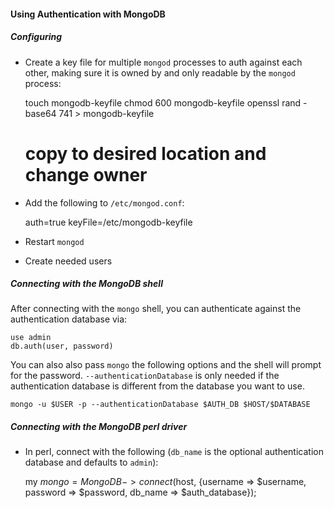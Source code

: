 #### Using Authentication with MongoDB

##### Configuring

* Create a key file for multiple `mongod` processes to auth against each other,
  making sure it is owned by and only readable by the `mongod` process:

    touch mongodb-keyfile
    chmod 600 mongodb-keyfile
    openssl rand -base64 741 > mongodb-keyfile
    # copy to desired location and change owner

* Add the following to `/etc/mongod.conf`:

    auth=true
    keyFile=/etc/mongodb-keyfile

* Restart `mongod`

* Create needed users

##### Connecting with the MongoDB shell

After connecting with the `mongo` shell, you can authenticate against the
authentication database via:

    use admin
    db.auth(user, password)

You can also also pass `mongo` the following options and the shell will prompt
for the password. `--authenticationDatabase` is only needed if the
authentication database is different from the database you want to use.

    mongo -u $USER -p --authenticationDatabase $AUTH_DB $HOST/$DATABASE

##### Connecting with the MongoDB perl driver

* In perl, connect with the following (`db_name` is the optional authentication
  database and defaults to `admin`):

    my $mongo = MongoDB->connect($host, {username => $username, password => $password, db_name => $auth_database});
